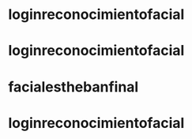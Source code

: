 # loginreconocimientofacial
# loginreconocimientofacial
# facialesthebanfinal
# loginreconocimientofacial
